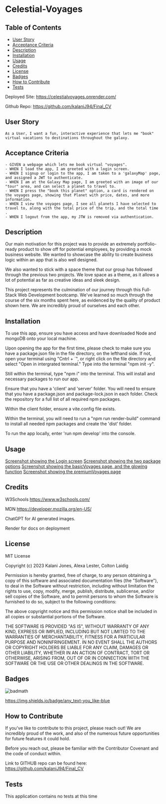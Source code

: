# Celestial-Voyages

## Table of Contents 

- [User Story](#user-story)
- [Acceptance Criteria](#acceptance-criteria)
- [Description](#description)
- [Installation](#installation)
- [Usage](#usage)
- [Credits](#credits)
- [License](#license)
- [Badges](#badges)
- [How to Contribute](#how-to-contribute)
- [Tests](#tests)

Deployed Site: https://celestialvoyages.onrender.com/

Github Repo: https://github.com/kalaniJ94/Final_CV


## User Story
    As a User, I want a fun, interactive experience that lets me "book" virtual vacations to destinations throughout the galaxy. 

## Acceptance Criteria
    - GIVEN a webpage which lets me book virtual "voyages".
    - WHEN I load the app, I am greeted with a login screen. 
    - WHEN I signup or login to the app, I am taken to a 'galaxyMap' page, and assigned a JWT to authenticate. 
    - WHEN I am at the Galaxy Map page, I am greeted with an image of our "tour" area, and can select a planet to travel to. 
    - WHEN I press the "book this planet" option, a card is rendered on the voyages page, showing that Planet with price, dates, and more information. 
    - WHEN I view the voyages page, I see all planets I have selected to travel to, along with the total price of the trip, and the total time . 
    - WHEN I logout from the app, my JTW is removed via authentication. 
    

## Description
Our main motivation for this project was to provide an extremely portfolio-ready product to show off for potential employees, by providing a mock business website. We wanted to showcase the ability to create business logic within an app that is also well designed. 

We also wanted to stick with a space theme that our group has followed through the previous two projects. We love space as a theme, as it allows a lot of potential as far as creative ideas and sleek design. 

This project represents the culmination of our journey through this Full-Stack Web Development bootcamp. We've learned so much through the course of the six months spent here, as evidenced by the quality of product shown here. We are incredibly proud of ourselves and each other. 

## Installation

To use this app, ensure you have access and have downloaded Node and mongoDB onto your local machine.

Upon opening the app for the first time, please check to make sure you have a package.json file in the file directory, on the lefthand side. If not, open your terminal using "Cntrl + `", or right click on the file directory and select "Open in intergrated terminal." Type into the terminal "npm init -y".

Still within the terminal, type "npm i" into the terminal. This will install and necessary packages to run our app.

Ensure that you have a 'client' and 'server' folder. You will need to ensure that you have a package.json and package-lock.json in each folder. Check the repository for a full list of all required npm packages. 

Within the client folder, ensure a vite.config file exists. 

Within the terminal, you will need to run a "npm run render-build" command to install all needed npm packages and create the 'dist' folder. 

To run the app locally, enter 'run npm develop' into the console. 

## Usage

[Screenshot showing the Login screen](./client/src/assets/images/login.png)
[Screenshot showing the two package options](./client/src/assets/images/packages.png)
[Screenshot showing the basicVoyages page, and the glowing function](./client/src/assets/images/basic.png)
[Screenshot showing the premiumVoyages page](./client/src/assets/images/premium.png)


## Credits

W3Schools https://www.w3schools.com/

MDN https://developer.mozilla.org/en-US/

ChatGPT for AI generated images.


Render for docs on deployment

## License
MIT License

Copyright (c) 2023 Kalani Jones, Alexa Lester, Colton Laidig

Permission is hereby granted, free of charge, to any person obtaining a copy
of this software and associated documentation files (the "Software"), to deal
in the Software without restriction, including without limitation the rights
to use, copy, modify, merge, publish, distribute, sublicense, and/or sell
copies of the Software, and to permit persons to whom the Software is
furnished to do so, subject to the following conditions:

The above copyright notice and this permission notice shall be included in all
copies or substantial portions of the Software.

THE SOFTWARE IS PROVIDED "AS IS", WITHOUT WARRANTY OF ANY KIND, EXPRESS OR
IMPLIED, INCLUDING BUT NOT LIMITED TO THE WARRANTIES OF MERCHANTABILITY,
FITNESS FOR A PARTICULAR PURPOSE AND NONINFRINGEMENT. IN NO EVENT SHALL THE
AUTHORS OR COPYRIGHT HOLDERS BE LIABLE FOR ANY CLAIM, DAMAGES OR OTHER
LIABILITY, WHETHER IN AN ACTION OF CONTRACT, TORT OR OTHERWISE, ARISING FROM,
OUT OF OR IN CONNECTION WITH THE SOFTWARE OR THE USE OR OTHER DEALINGS IN THE
SOFTWARE.

## Badges

![badmath](https://img.shields.io/github/languages/top/kalaniJ94/Final_CV)

https://img.shields.io/badge/any_text-you_like-blue


## How to Contribute

If you've like to contribute to this project, please reach out! We are incredibly proud of the work, and also of the numerous future opportunities for future features it could hold.

Before you reach out, please be familiar with the Contributor Covenant and the code of conduct within.

Link to GITHUB repo can be found here: https://github.com/kalaniJ94/Final_CV


## Tests

This application contains no tests at this time
